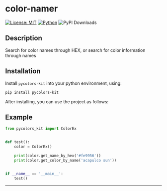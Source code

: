# **color-namer**
[![License: MIT](https://img.shields.io/badge/License-MIT-blue.svg)](https://opensource.org/licenses/MIT)
[![Python](https://img.shields.io/badge/python-3.6+-blue.svg)](https://www.python.org/downloads/)
![PyPI Downloads](https://img.shields.io/pypi/dm/pycolors-kit.svg)

## Description

Search for color names through HEX, or search for color information through names

## Installation

Install `pycolors-kit` into your python environment, using:

```shell
pip install pycolors-kit
```

After installing, you can use the project as follows:

## Example

```python
from pycolors_kit import ColorEx


def test():
    color = ColorEx()

    print(color.get_name_by_hex('#fe9956'))
    print(color.get_color_by_name('acapulco sun'))


if __name__ == '__main__':
    test()
```

***
